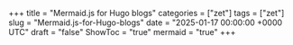 +++
title = "Mermaid.js for Hugo blogs"
categories = ["zet"]
tags = ["zet"]
slug = "Mermaid.js-for-Hugo-blogs"
date = "2025-01-17 00:00:00 +0000 UTC"
draft = "false"
ShowToc = "true"
mermaid = "true"
+++

